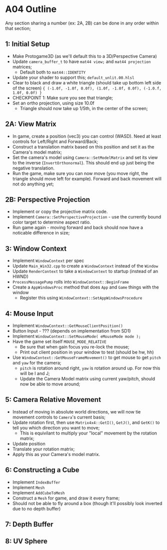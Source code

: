 A04 Outline
======

Any section sharing a number (ex: 2A, 2B) can be done in any order within that section; 

## 1: Initial Setup
- Make Protogame3D (as we'll default this to a 3D/Perspective Camera)
- Update `camera_buffer_t` to have `mat44 view;` and `mat44 projection` matrices; 
  - Default both to `mat44::IDENTITY`
- Update your shader to support this;  `default_unlit.00.hlsl`
- Clear to black and draw a white triangle (should take up bottom left side of the screen)
   `{ (-1.0f, -1.0f, 0.0f), (1.0f, -1.0f, 0.0f), (-1.0.f, 1.0f, 0.0f) }`
- CHECKPOINT 1:  Make sure you see that triangle; 
- Set an ortho projection, using size 10.0f
  - Triangle should now take up 1/5th, in the center of the screen; 


## 2A: View Matrix
- In game, create a position (vec3) you can control (WASD).  Need at least controls for Left/Right and Forward/Back; 
- Construct a translation matrix based on this position and set it as the Camera's model matrix;  
- Set the camera's model using `Camera::SetModelMatrix` and set its view to the inverse (`InvertOrthonormal`).  This should end up just being the negative translation. 
- Run the game, make sure you can now move (you move right, the triangle should move left for example).  Forward and back movement will not do anything yet; 


## 2B: Perspective Projection
- Implement or copy the projective matrix code.
- Implement `Camera::SetPerspectiveProjection` - use the currently bound color target to determine aspect ratio. 
- Run game again - moving forward and back should now have a noticable difference in size; 

## 3: Window Context
- Implement `WindowContext` per spec
- Update `Main_Win32.cpp` to create a `WindowContext` instead of the `Window`
- Update `RenderContext` to take a `WindowContext` to startup (instead of an HWND)
- `ProcessMessagePump` rolls into `WindowContext::BeginFrame`
- Create a `AppWindowsProc` method that does `App` and `Game` things with the window
  - Register this using `WindowContext::SetAppWindowsProcedure`


## 4: Mouse Input
- Implement `WindowContext::GetMouseClientPosition()`
- Button Input - ???  (depends on implementation from SD1)
- Implement `WindowContext::SetMouseMode( eMouseMode mode );`
- Have the game set itself `MOUSE_MODE_RELATIVE`
  - Be sure that when gain focus you re-lock the mouse; 
  - Print out client position in your window to test (should be hw, hh)
- Use `WindowContext::GetMouseFrameMovement()` to get mouse to get `pitch` and `yaw` for the camera;
  - `pitch` is rotation around right, `yaw` is rotation around up.  For now this will be I and J; 
  - Update the Camera Model matrix using current yaw/pitch, should now be able to move around; 


## 5: Camera Relative Movement
- Instead of moving in absolute world directions, we will now tie movement controls to `Camera`'s current 
  basis; 
- Update rotation first, then use `Matrix4x4::GetI()`, `GetJ()`, and `GetK()` to tell you which direction you want to move;
  - This is equivilant to multiply your "local" movement by the rotation matrix; 
- Update position
- Translate your rotation matrix;
- Apply this as your Camera's model matrix. 


## 6: Constructing a Cube
- Implement `IndexBuffer`
- Implement `Mesh` 
- Implement `AddCubeToMesh`
- Construct a `Mesh` for game, and draw it every frame; 
- Should not be able to fly around a box (though it'll possibly look inverted due to no depth buffer)


## 7: Depth Buffer


## 8: UV Sphere


  